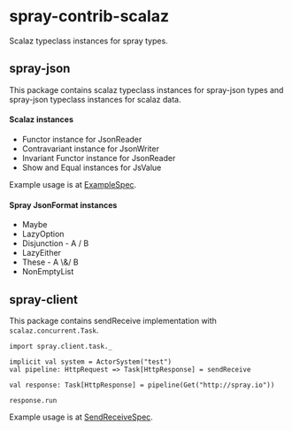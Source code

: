 # spray-contrib-scalaz

Scalaz typeclass instances for spray types.

## spray-json

This package contains scalaz typeclass instances for spray-json types and
spray-json typeclass instances for scalaz data. 

#### Scalaz instances

* Functor instance for JsonReader
* Contravariant instance for JsonWriter
* Invariant Functor instance for JsonReader
* Show and Equal instances for JsValue

Example usage is at [ExampleSpec](https://github.com/msimav/spray-contrib-scalaz/blob/master/src/test/scala/spray/json/ExampleSpec.scala).

#### Spray JsonFormat instances

* Maybe
* LazyOption
* Disjunction - A \/ B
* LazyEither
* These - A \\&/ B
* NonEmptyList

## spray-client

This package contains sendReceive implementation with `scalaz.concurrent.Task`.

```
import spray.client.task._

implicit val system = ActorSystem("test")
val pipeline: HttpRequest => Task[HttpResponse] = sendReceive

val response: Task[HttpResponse] = pipeline(Get("http://spray.io"))

response.run
```

Example usage is at [SendReceiveSpec](https://github.com/msimav/spray-contrib-scalaz/blob/master/src/test/scala/spray/client/SendReceiveSpec.scala).
